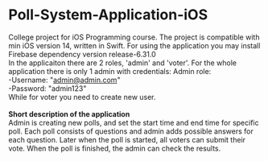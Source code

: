 # Poll-System-Application-iOS

College project for iOS Programming course. The project is compatible with min iOS version 14, written in Swift.
For using the application you may install Firebase dependency version release-6.31.0<br>
In the applicaiton there are 2 roles, 'admin' and 'voter'. For the whole application there is only 1 admin with credentials:
Admin role:<br>
  -Username: "admin@admin.com"<br>
  -Password: "admin123"<br>
While for voter you need to create new user.
<br><br>
<b>Short description of the application</b><br>
Admin is creating new polls, and set the start time and end time for specific poll. Each poll consists of questions and admin adds possible answers for each question. Later when the poll is started, all voters can submit their vote. When the poll is finished, the admin can check the results.  

